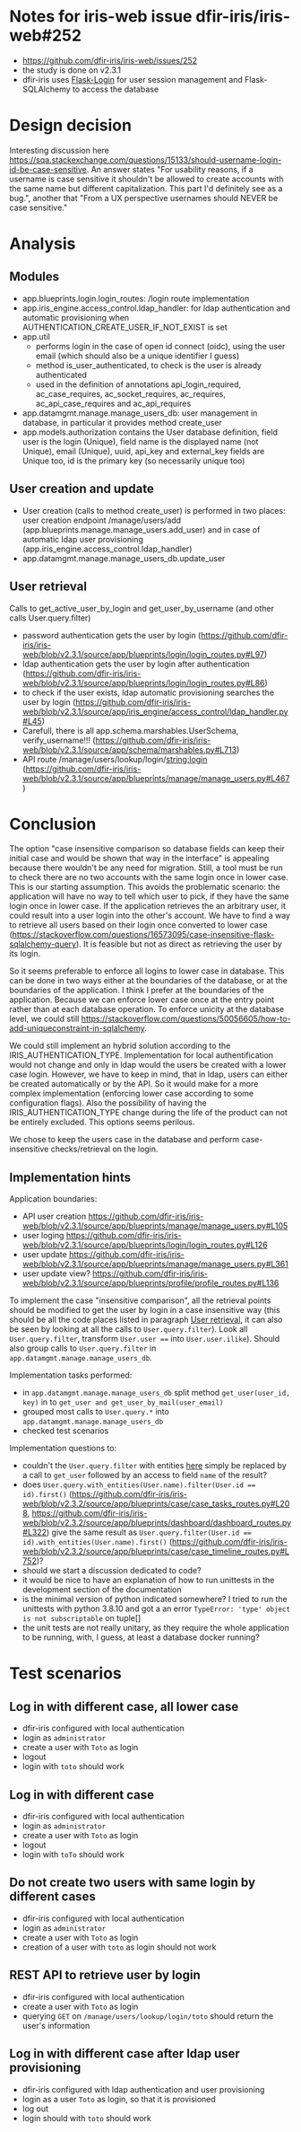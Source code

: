# Notes for iris-web issue dfir-iris/iris-web#252
* https://github.com/dfir-iris/iris-web/issues/252
* the study is done on v2.3.1
* dfir-iris uses [Flask-Login](https://flask-login.readthedocs.io/en/latest/) for user session management and Flask-SQLAlchemy to access the database

# Design decision
Interesting discussion here https://sqa.stackexchange.com/questions/15133/should-username-login-id-be-case-sensitive.
An answer states "For usability reasons, if a username is case sensitive it shouldn't be allowed to create accounts with the same name but different capitalization. This part I'd definitely see as a bug.", another that "From a UX perspective usernames should NEVER be case sensitive."

# Analysis

## Modules
* app.blueprints.login.login_routes: /login route implementation
* app.iris_engine.access_control.ldap_handler: for ldap authentication and automatic provisioning when AUTHENTICATION_CREATE_USER_IF_NOT_EXIST is set
* app.util
    * performs login in the case of open id connect (oidc), using the user email (which should also be a unique identifier I guess)
    * method is_user_authenticated, to check is the user is already authenticated
    * used in the definition of annotations api_login_required, ac_case_requires, ac_socket_requires, ac_requires, ac_api_case_requires and ac_api_requires
* app.datamgmt.manage.manage_users_db: user management in database, in particular it provides method create_user
* app.models.authorization contains the User database definition, field user is the login (Unique), field name is the displayed name (not Unique), email (Unique), uuid, api_key and external_key fields are Unique too, id is the primary key (so necessarily unique too)

## User creation and update
* User creation (calls to method create_user) is performed in two places: user creation endpoint /manage/users/add (app.blueprints.manage.manage_users.add_user) and in case of automatic ldap user provisioning (app.iris_engine.access_control.ldap_handler)
* app.datamgmt.manage.manage_users_db.update_user

## User retrieval
Calls to get_active_user_by_login and get_user_by_username (and other calls User.query.filter)
* password authentication gets the user by login (https://github.com/dfir-iris/iris-web/blob/v2.3.1/source/app/blueprints/login/login_routes.py#L97)
* ldap authentication gets the user by login after authentication (https://github.com/dfir-iris/iris-web/blob/v2.3.1/source/app/blueprints/login/login_routes.py#L86)
* to check if the user exists, ldap automatic provisioning searches the user by login (https://github.com/dfir-iris/iris-web/blob/v2.3.1/source/app/iris_engine/access_control/ldap_handler.py#L45)
* Carefull, there is all app.schema.marshables.UserSchema, verify_username!!! (https://github.com/dfir-iris/iris-web/blob/v2.3.1/source/app/schema/marshables.py#L713)
* API route /manage/users/lookup/login/<string:login> (https://github.com/dfir-iris/iris-web/blob/v2.3.1/source/app/blueprints/manage/manage_users.py#L467)


# Conclusion

The option "case insensitive comparison so database fields can keep their initial case and would be shown that way in the interface" is appealing because there wouldn't be any need for migration. 
Still, a tool must be run to check there are no two accounts with the same login once in lower case. This is our starting assumption.
This avoids the problematic scenario: the application will have no way to tell which user to pick, if they have the same login once in lower case. If the application retrieves the an arbitrary user, it could result into a user login into the other's account.
We have to find a way to retrieve all users based on their login once converted to lower case (https://stackoverflow.com/questions/16573095/case-insensitive-flask-sqlalchemy-query). It is feasible but not as direct as retrieving the user by its login.

So it seems preferable to enforce all logins to lower case in database. This can be done in two ways either at the boundaries of the database, or at the boundaries of the application. I think I prefer at the boundaries of the application. Because we can enforce lower case once at the entry point rather than at each database operation. To enforce unicity at the database level, we could still https://stackoverflow.com/questions/50056605/how-to-add-uniqueconstraint-in-sqlalchemy.

We could still implement an hybrid solution according to the IRIS_AUTHENTICATION_TYPE. Implementation for local authentification would not change and only in ldap would the users be created with a lower case login. However, we have to keep in mind, that in ldap, users can either be created automatically or by the API. So it would make for a more complex implementation (enforcing lower case according to some configuration flags). Also the possibility of having the IRIS_AUTHENTICATION_TYPE change during the life of the product can not be entirely excluded. This options seems perilous.

We chose to keep the users case in the database and perform case-insensitive checks/retrieval on the login.

## Implementation hints
Application boundaries:
* API user creation https://github.com/dfir-iris/iris-web/blob/v2.3.1/source/app/blueprints/manage/manage_users.py#L105
* user loging https://github.com/dfir-iris/iris-web/blob/v2.3.1/source/app/blueprints/login/login_routes.py#L126
* user update https://github.com/dfir-iris/iris-web/blob/v2.3.1/source/app/blueprints/manage/manage_users.py#L361
* user update view? https://github.com/dfir-iris/iris-web/blob/v2.3.1/source/app/blueprints/profile/profile_routes.py#L136


To implement the case "insensitive comparison", all the retrieval points should be modified to get the user by login in a case insensitive way (this should be all the code places listed in paragraph [User retrieval](#user-retrieval), it can also be seen by looking at all the calls to `User.query.filter`).
Look all `User.query.filter`, transform `User.user ==` into `User.user.ilike`). Should also group calls to `User.query.filter` in `app.datamgmt.manage.manage_users_db`.

Implementation tasks performed:
* in `app.datamgmt.manage.manage_users_db` split method `get_user(user_id, key)` in to `get_user and get_user_by_mail(user_email)`
* grouped most calls to `User.query.*` into `app.datamgmt.manage.manage_users_db`
* checked test scenarios

Implementation questions to:
* couldn't the `User.query.filter` with entities [here](https://github.com/dfir-iris/iris-web/blob/v2.3.2/source/app/blueprints/case/case_timeline_routes.py#L752) simply be replaced by a call to `get_user` followed by an access to field `name` of the result?
* does `User.query.with_entities(User.name).filter(User.id == id).first()` (https://github.com/dfir-iris/iris-web/blob/v2.3.2/source/app/blueprints/case/case_tasks_routes.py#L208, https://github.com/dfir-iris/iris-web/blob/v2.3.2/source/app/blueprints/dashboard/dashboard_routes.py#L322) give the same result as `User.query.filter(User.id == id).with_entities(User.name).first()` (https://github.com/dfir-iris/iris-web/blob/v2.3.2/source/app/blueprints/case/case_timeline_routes.py#L752)?
* should we start a discussion dedicated to code?
* it would be nice to have an explanation of how to run unittests in the development section of the documentation
* is the minimal version of python indicated somewhere? I tried to run the unittests with python 3.8.10 and got a an error `TypeError: 'type' object is not subscriptable` on tuple[]
* the unit tests are not really unitary, as they require the whole application to be running, with, I guess, at least a database docker running?

# Test scenarios

## Log in with different case, all lower case
* dfir-iris configured with local authentication
* login as `administrator`
* create a user with `Toto` as login
* logout
* login with `toto` should work

## Log in with different case
* dfir-iris configured with local authentication
* login as `administrator`
* create a user with `Toto` as login
* logout
* login with `toTo` should work

## Do not create two users with same login by different cases
* dfir-iris configured with local authentication
* login as `administrator`
* create a user with `Toto` as login
* creation of a user with `toto` as login should not work

## REST API to retrieve user by login
* dfir-iris configured with local authentication
* create a user with `Toto` as login
* querying `GET` on `/manage/users/lookup/login/toto` should return the user's information

## Log in with different case after ldap user provisioning
* dfir-iris configured with ldap authentication and user provisioning
* login as a user `Toto` as login, so that it is provisioned
* log out
* login should with `toto` should work

